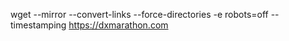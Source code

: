 wget --mirror --convert-links --force-directories -e robots=off --timestamping https://dxmarathon.com
